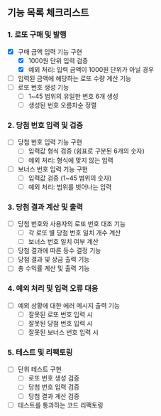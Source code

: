 ## 기능 목록 체크리스트

### 1. 로또 구매 및 발행

- [x] 구매 금액 입력 기능 구현
  - [x] 1000원 단위 입력 검증
  - [x] 예외 처리: 입력 금액이 1000원 단위가 아닐 경우
- [ ] 입력된 금액에 해당하는 로또 수량 계산 기능
- [ ] 로또 번호 생성 기능
  - [ ] 1~45 범위의 유일한 번호 6개 생성
  - [ ] 생성된 번호 오름차순 정렬

### 2. 당첨 번호 입력 및 검증

- [ ] 당첨 번호 입력 기능 구현
  - [ ] 입력값 형식 검증 (쉼표로 구분된 6개의 숫자)
  - [ ] 예외 처리: 형식에 맞지 않는 입력
- [ ] 보너스 번호 입력 기능 구현
  - [ ] 입력값 검증 (1~45 범위의 숫자)
  - [ ] 예외 처리: 범위를 벗어나는 입력

### 3. 당첨 결과 계산 및 출력

- [ ] 당첨 번호와 사용자의 로또 번호 대조 기능
  - [ ] 각 로또 별 당첨 번호 일치 개수 계산
  - [ ] 보너스 번호 일치 여부 계산
- [ ] 당첨 결과에 따른 등수 결정 기능
- [ ] 당첨 결과 및 상금 출력 기능
- [ ] 총 수익률 계산 및 출력 기능

### 4. 예외 처리 및 입력 오류 대응

- [ ] 예외 상황에 대한 에러 메시지 출력 기능
  - [ ] 잘못된 로또 번호 입력 시
  - [ ] 잘못된 당첨 번호 입력 시
  - [ ] 잘못된 보너스 번호 입력 시

### 5. 테스트 및 리팩토링

- [ ] 단위 테스트 구현
  - [ ] 로또 번호 생성 검증
  - [ ] 당첨 번호 입력 검증
  - [ ] 당첨 결과 계산 검증
- [ ] 테스트를 통과하는 코드 리팩토링
